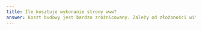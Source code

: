 ```yaml
---
title: Ile kosztuje wykonanie strony www?
answer: Koszt budowy jest bardzo zróżnicowany. Zależy od złożoności witryny, technologii jaka zostanie wykorzystana oraz funkcjonalności jakie będzie posiadać. Podstawowa strona typu one page (oparta na jednej długiej podstronie) zawierająca do 7 sekcji, slider, formularz kontaktowy, live chat oraz integracje z social media to koszt od 1500zł netto.
---
```


